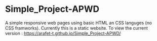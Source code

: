 # Simple_Project-APWD
A simple responsive web pages using basic HTML an CSS languges (no CSS framworks).
Currently this is a static website.
To view the current version : https://arafet-t.github.io/Simple_Project-APWD/
